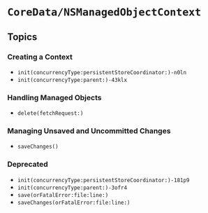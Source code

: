 # ``CoreData/NSManagedObjectContext``

## Topics

### Creating a Context

- ``init(concurrencyType:persistentStoreCoordinator:)-n0ln``
- ``init(concurrencyType:parent:)-43klx``

### Handling Managed Objects

- ``delete(fetchRequest:)``

### Managing Unsaved and Uncommitted Changes

- ``saveChanges()``

### Deprecated

- ``init(concurrencyType:persistentStoreCoordinator:)-181p9``
- ``init(concurrencyType:parent:)-3ofr4``
- ``save(orFatalError:file:line:)``
- ``saveChanges(orFatalError:file:line:)``

